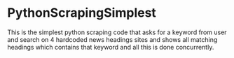 # PythonScrapingSimplest
This is the simplest python scraping code that asks for a keyword from user and search on 4 hardcoded news headings sites and shows all matching headings which contains that keyword and all this is done concurrently.
